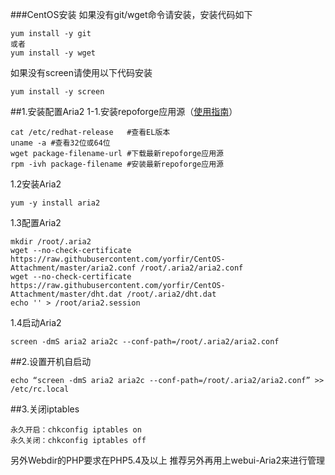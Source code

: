 ###CentOS安装
如果没有git/wget命令请安装，安装代码如下
```
yum install -y git 
或者
yum install -y wget
```

如果没有screen请使用以下代码安装
```
yum install -y screen
```


##1.安装配置Aria2
1-1.安装repoforge应用源（[使用指南](http://repoforge.org/use/)）
```
cat /etc/redhat-release   #查看EL版本
uname -a #查看32位或64位
wget package-filename-url #下载最新repoforge应用源
rpm -ivh package-filename #安装最新repoforge应用源
```
1.2安装Aria2
```
yum -y install aria2
```

1.3配置Aria2
```
mkdir /root/.aria2
wget --no-check-certificate https://raw.githubusercontent.com/yorfir/CentOS-Attachment/master/aria2.conf /root/.aria2/aria2.conf
wget --no-check-certificate https://raw.githubusercontent.com/yorfir/CentOS-Attachment/master/dht.dat /root/.aria2/dht.dat
echo '' > /root/aria2.session 
```
1.4启动Aria2
```shell
screen -dmS aria2 aria2c --conf-path=/root/.aria2/aria2.conf
```

##2.设置开机自启动
```shell
echo “screen -dmS aria2 aria2c --conf-path=/root/.aria2/aria2.conf” >> /etc/rc.local
```
##3.关闭iptables
```
永久开启：chkconfig iptables on
永久关闭：chkconfig iptables off
```

另外Webdir的PHP要求在PHP5.4及以上
推荐另外再用上webui-Aria2来进行管理
